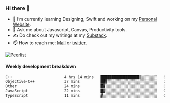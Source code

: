 ### Hi there 👋

- 🌱 I’m currently learning Designing, Swift and working on my [Personal Website](https://kvaishak.com/).
- 💬 Ask me about Javascript, Canvas,  Productivity tools. 
- :writing_hand: Do check out my writings at my [Substack](https://kvaishak.substack.com/).
- 📫 How to reach me: [Mail](mailto:vaishak.kaippanchery@gmail.com) or [twitter](https://twitter.com/kvaishack).

[![Peerlist](https://github-readme-badge.peerlist.io/api/vaishak)](https://peerlist.io/vaishak)

#### Weekly development breakdown

<!--START_SECTION:waka-->

```txt
C++                       4 hrs 14 mins   █████████████████▒░░░░░░░   69.84 %
Objective-C++             37 mins         ██▓░░░░░░░░░░░░░░░░░░░░░░   10.21 %
Other                     24 mins         █▓░░░░░░░░░░░░░░░░░░░░░░░   06.86 %
JavaScript                22 mins         █▓░░░░░░░░░░░░░░░░░░░░░░░   06.15 %
TypeScript                11 mins         ▓░░░░░░░░░░░░░░░░░░░░░░░░   03.28 %
```

<!--END_SECTION:waka-->
